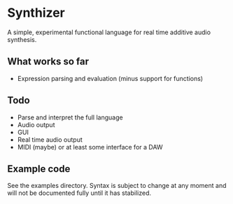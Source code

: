 # Synthizer
A simple, experimental functional language for real time additive audio synthesis.

## What works so far
- Expression parsing and evaluation (minus support for functions)

## Todo
- Parse and interpret the full language
- Audio output
- GUI
- Real time audio output
- MIDI (maybe) or at least some interface for a DAW

## Example code
See the examples directory. Syntax is subject to change at any moment and will not be documented fully until it has stabilized.
